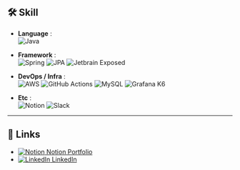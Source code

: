 ## 🛠️ Skill

- **Language** :  
  ![Java](https://img.shields.io/badge/Java-007396?style=flat-square&logo=java&logoColor=white)

- **Framework** :  
  ![Spring](https://img.shields.io/badge/Spring-6DB33F?style=flat-square&logo=spring&logoColor=white)
  ![JPA](https://img.shields.io/badge/JPA-59666C?style=flat-square)
  ![Jetbrain Exposed](https://img.shields.io/badge/Jetbrain_Exposed-ffffff?style=flat-square&logo=intellijidea&logoColor=black)

- **DevOps / Infra** :  
  ![AWS](https://img.shields.io/badge/AWS-232F3E?style=flat-square&logo=amazonaws&logoColor=white)
  ![GitHub Actions](https://img.shields.io/badge/GitHub_Actions-2088FF?style=flat-square&logo=githubactions&logoColor=white)
  ![MySQL](https://img.shields.io/badge/MySQL-005C84?style=flat-square&logo=mysql&logoColor=white)
  ![Grafana K6](https://img.shields.io/badge/Grafana_K6-7F46FA?style=flat-square&logo=k6&logoColor=white)

- **Etc** :  
  ![Notion](https://img.shields.io/badge/Notion-000000?style=flat-square&logo=notion&logoColor=white)
  ![Slack](https://img.shields.io/badge/Slack-4A154B?style=flat-square&logo=slack&logoColor=white)

---

## 🔗 Links

- [![Notion](https://img.shields.io/badge/Notion-000000?style=flat-square&logo=notion&logoColor=white) Notion Portfolio](https://www.notion.so/Backend-Developer-Portfolio-13d8e0768eb2452a992f2f50168cea94)
- [![LinkedIn](https://img.shields.io/badge/LinkedIn-0A66C2?style=flat-square&logo=linkedin&logoColor=white) LinkedIn](https://www.linkedin.com/in/영우-최-36a174234)
